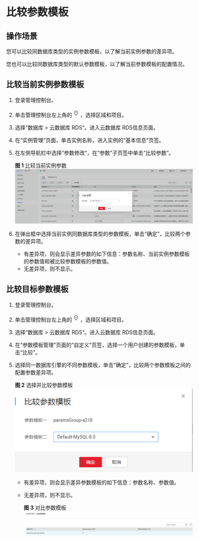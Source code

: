 # 比较参数模板<a name="zh-cn_topic_sqlserver_0049456638"></a>

## 操作场景<a name="zh-cn_topic_0171122512_section3320139914619"></a>

您可以比较同数据库类型的实例参数模板，以了解当前实例参数的差异项。

您也可以比较同数据库类型的默认参数模板，以了解当前参数模板的配置情况。

## 比较当前实例参数模板<a name="zh-cn_topic_0171122512_section14597653142310"></a>

1.  登录管理控制台。
2.  单击管理控制台左上角的![](figures/Region灰色图标.png)，选择区域和项目。
3.  选择“数据库  \>  云数据库 RDS“。进入云数据库 RDS信息页面。
4.  在“实例管理“页面，单击实例名称，进入实例的“基本信息“页签。
5.  在左侧导航栏中选择“参数修改“，在“参数”子页签中单击“比较参数“。

    **图 1**  比较当前实例参数<a name="zh-cn_topic_0049456638_fig1632611916388"></a>  
    ![](figures/比较当前实例参数.png "比较当前实例参数")

6.  在弹出框中选择当前实例同数据库类型的参数模板，单击“确定”，比较两个参数的差异项。
    -   有差异项，则会显示差异参数的如下信息：参数名称、当前实例参数模板的参数值和被比较参数模板的参数值。
    -   无差异项，则不显示。


## 比较目标参数模板<a name="zh-cn_topic_0171122512_s0b4257cd13504b4e9af5cd8af578de78"></a>

1.  登录管理控制台。
2.  单击管理控制台左上角的![](figures/Region灰色图标.png)，选择区域和项目。
3.  选择“数据库  \>  云数据库 RDS“。进入云数据库 RDS信息页面。
4.  在“参数模板管理”页面的“自定义”页签，选择一个用户创建的参数模板，单击“比较”。
5.  选择同一数据库引擎的不同参数模板，单击“确定”，比较两个参数模板之间的配置参数差异项。

    **图 2**  选择并比较参数模板<a name="zh-cn_topic_0049456638_fig3772313153217"></a>  
    ![](figures/选择并比较参数模板.png "选择并比较参数模板")

    -   有差异项，则会显示差异参数模板的如下信息：参数名称、参数值。
    -   无差异项，则不显示。

        **图 3**  对比参数模板<a name="zh-cn_topic_0049456638_fig869894015351"></a>  
        ![](figures/对比参数模板.png "对比参数模板")



